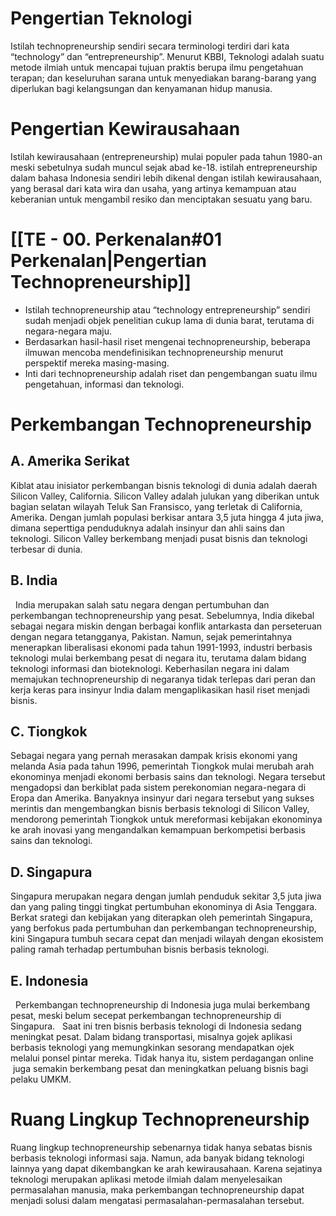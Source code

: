 # Pengertian Teknologi
Istilah technopreneurship sendiri secara terminologi terdiri dari kata “technology” dan “entrepreneurship”. Menurut KBBI, Teknologi adalah suatu metode ilmiah untuk mencapai tujuan praktis berupa ilmu pengetahuan terapan; dan keseluruhan sarana untuk menyediakan barang-barang yang diperlukan bagi kelangsungan dan kenyamanan hidup manusia. 

# Pengertian Kewirausahaan
Istilah kewirausahaan (entrepreneurship) mulai populer pada tahun 1980-an meski sebetulnya sudah muncul sejak abad ke-18. istilah entrepreneurship dalam bahasa Indonesia sendiri lebih dikenal dengan istilah kewirausahaan, yang berasal dari kata wira dan usaha, yang artinya kemampuan atau keberanian untuk mengambil resiko dan menciptakan sesuatu yang baru.

# [[TE - 00. Perkenalan#01 Perkenalan|Pengertian Technopreneurship]]
- Istilah technopreneurship atau “technology entrepreneurship” sendiri sudah menjadi objek penelitian cukup lama di dunia barat, terutama di negara-negara maju.
- Berdasarkan hasil-hasil riset mengenai technopreneurship, beberapa ilmuwan mencoba mendefinisikan technopreneurship menurut perspektif mereka masing-masing.
- Inti dari technopreneurship adalah riset dan pengembangan suatu ilmu pengetahuan, informasi dan teknologi.

# Perkembangan Technopreneurship
## A. Amerika Serikat
  Kiblat atau inisiator perkembangan bisnis teknologi di dunia adalah daerah Silicon Valley, California. Silicon Valley adalah julukan yang diberikan untuk bagian selatan wilayah Teluk San Fransisco, yang terletak di California, Amerika. Dengan jumlah populasi berkisar antara 3,5 juta hingga 4 juta jiwa, dimana seperttiga penduduknya adalah insinyur dan ahli sains dan teknologi. Silicon Valley berkembang menjadi pusat bisnis dan teknologi terbesar di dunia.

## B. India
  India merupakan salah satu negara dengan pertumbuhan dan perkembangan technopreneurship yang pesat. Sebelumnya, India dikebal sebagai negara miskin dengan berbagai konflik antarkasta dan perseteruan dengan negara tetangganya, Pakistan. Namun, sejak pemerintahnya menerapkan liberalisasi ekonomi pada tahun 1991-1993, industri berbasis teknologi mulai berkembang pesat di negara itu, terutama dalam bidang teknologi informasi dan bioteknologi. Keberhasilan negara ini dalam memajukan technopreneurship di negaranya tidak terlepas dari peran dan kerja keras para insinyur India dalam mengaplikasikan hasil riset menjadi bisnis.

## C. Tiongkok
  Sebagai negara yang pernah merasakan dampak krisis ekonomi yang melanda Asia pada tahun 1996, pemerintah Tiongkok mulai merubah arah ekonominya menjadi ekonomi berbasis sains dan teknologi. Negara tersebut mengadopsi dan berkiblat pada sistem perekonomian negara-negara di Eropa dan Amerika. Banyaknya insinyur dari negara tersebut yang sukses merintis dan mengembangkan bisnis berbasis teknologi di Silicon Valley, mendorong pemerintah Tiongkok untuk mereformasi kebijakan ekonominya ke arah inovasi yang mengandalkan kemampuan berkompetisi berbasis sains dan teknologi.

## D. Singapura
  Singapura merupakan negara dengan jumlah penduduk sekitar 3,5 juta jiwa dan yang paling tinggi tingkat pertumbuhan ekonominya di Asia Tenggara. Berkat srategi dan kebijakan yang diterapkan oleh pemerintah Singapura, yang berfokus pada pertumbuhan dan perkembangan technopreneurship, kini Singapura tumbuh secara cepat dan menjadi wilayah dengan ekosistem paling ramah terhadap pertumbuhan bisnis berbasis teknologi.

## E. Indonesia
  Perkembangan technopreneurship di Indonesia juga mulai berkembang pesat, meski belum secepat perkembangan technopreneurship di Singapura.
  Saat ini tren bisnis berbasis teknologi di Indonesia sedang meningkat pesat. Dalam bidang transportasi, misalnya gojek aplikasi berbasis teknologi yang memungkinkan sesorang mendapatkan ojek melalui ponsel pintar mereka. Tidak hanya itu, sistem perdagangan online  juga semakin berkembang pesat dan meningkatkan peluang bisnis bagi pelaku UMKM.

# Ruang Lingkup Technopreneurship
   Ruang lingkup technopreneurship sebenarnya tidak hanya sebatas bisnis berbasis teknologi informasi saja. Namun, ada banyak bidang teknologi lainnya yang dapat dikembangkan ke arah kewirausahaan. Karena sejatinya  teknologi merupakan aplikasi metode ilmiah dalam menyelesaikan permasalahan manusia, maka perkembangan technopreneurship dapat menjadi solusi dalam mengatasi permasalahan-permasalahan tersebut.

